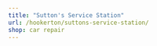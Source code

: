 ```yaml
---
title: "Sutton's Service Station"
url: /hookerton/suttons-service-station/
shop: car repair
---
```

